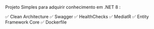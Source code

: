 Projeto Simples para adquirir conhecimento em .NET 8 :

✅ Clean Architecture
✅ Swagger
✅ HealthChecks
✅ MediatR
✅ Entity Framework Core
✅ Dockerfile
